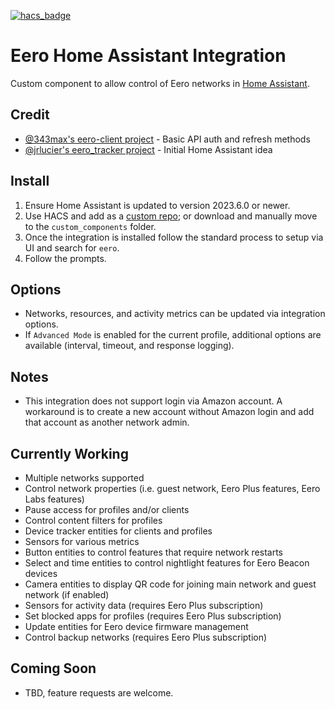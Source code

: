 [![hacs_badge](https://img.shields.io/badge/HACS-Custom-41BDF5.svg?style=for-the-badge)](https://github.com/hacs/integration)
# Eero Home Assistant Integration
Custom component to allow control of Eero networks in [Home Assistant](https://home-assistant.io).

## Credit
- [@343max's eero-client project](https://github.com/343max/eero-client) - Basic API auth and refresh methods
- [@jrlucier's eero_tracker project](https://github.com/jrlucier/eero_tracker) - Initial Home Assistant idea

## Install
1. Ensure Home Assistant is updated to version 2023.6.0 or newer.
2. Use HACS and add as a [custom repo](https://hacs.xyz/docs/faq/custom_repositories); or download and manually move to the `custom_components` folder.
3. Once the integration is installed follow the standard process to setup via UI and search for `eero`.
4. Follow the prompts.

## Options
- Networks, resources, and activity metrics can be updated via integration options.
- If `Advanced Mode` is enabled for the current profile, additional options are available (interval, timeout, and response logging).

## Notes
- This integration does not support login via Amazon account. A workaround is to create a new account without Amazon login and add that account as another network admin.

## Currently Working
- Multiple networks supported
- Control network properties (i.e. guest network, Eero Plus features, Eero Labs features)
- Pause access for profiles and/or clients
- Control content filters for profiles
- Device tracker entities for clients and profiles
- Sensors for various metrics
- Button entities to control features that require network restarts
- Select and time entities to control nightlight features for Eero Beacon devices
- Camera entities to display QR code for joining main network and guest network (if enabled)
- Sensors for activity data (requires Eero Plus subscription)
- Set blocked apps for profiles (requires Eero Plus subscription)
- Update entities for Eero device firmware management
- Control backup networks (requires Eero Plus subscription)

## Coming Soon
- TBD, feature requests are welcome.
